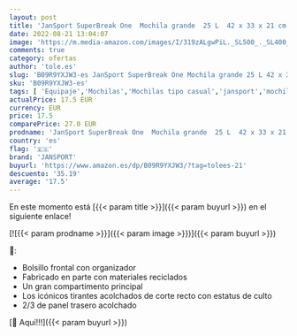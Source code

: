 ```yaml
---
layout: post
title: 'JanSport SuperBreak One  Mochila grande  25 L  42 x 33 x 21 cm  Magenta medianoche'
date: 2022-08-21 13:04:07
image: 'https://m.media-amazon.com/images/I/319zALgwPiL._SL500_._SL400_.jpg'
comments: true
category: ofertas
author: 'tole.es'
slug: 'B09R9YXJW3-es JanSport SuperBreak One Mochila grande 25 L 42 x 33 x 21...'
sku: 'B09R9YXJW3-es'
tags: [ 'Equipaje','Mochilas','Mochilas tipo casual','jansport','mochila','🇪🇸', ]
actualPrice: 17.5 EUR
currency: EUR
price: 17.5
comparePrice: 27.0 EUR
prodname: 'JanSport SuperBreak One  Mochila grande  25 L  42 x 33 x 21 cm  Magenta medianoche'
country: 'es'
flag: '🇪🇸'
brand: 'JANSPORT'
buyurl: 'https://www.amazon.es/dp/B09R9YXJW3/?tag=tolees-21'
descuento: '35.19'
average: '17.5'
---
```


En este momento está [{{< param title >}}]({{< param buyurl >}}) en el siguiente enlace!

[![{{< param prodname >}}]({{< param image >}})]({{< param buyurl >}})

🔎:

- Bolsillo frontal con organizador
- Fabricado en parte con materiales reciclados
- Un gran compartimento principal
- Los icónicos tirantes acolchados de corte recto con estatus de culto
- 2/3 de panel trasero acolchado

[🛒 Aquí!!!]({{< param buyurl >}})
